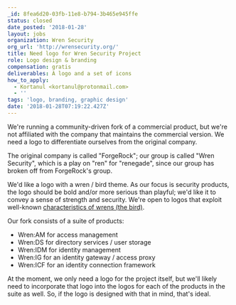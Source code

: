 ```yaml
---
_id: 8fea6d20-03fb-11e8-b794-3b465e945ffe
status: closed
date_posted: '2018-01-28'
layout: jobs
organization: Wren Security
org_url: 'http://wrensecurity.org/'
title: Need logo for Wren Security Project
role: Logo design & branding
compensation: gratis
deliverables: A logo and a set of icons
how_to_apply:
  - Kortanul <kortanul@protonmail.com>
  - ''
tags: 'logo, branding, graphic design'
date: '2018-01-28T07:19:22.427Z'
---
```

We're running a community-driven fork of a commercial product, but we're not affiliated with the company that maintains the commercial version. We need a logo to differentiate ourselves from the original company.

The original company is called "ForgeRock"; our group is called "Wren Security", which is a play on "ren" for "renegade", since our group has broken off from ForgeRock's group.

We'd like a logo with a wren / bird theme. As our focus is security products, the logo should be bold and/or more serious than playful; we'd like it to convey a sense of strength and security. We're open to logos that exploit well-known [characteristics of wrens (the bird)](https://en.wikipedia.org/wiki/Wren).

Our fork consists of a suite of products:
- Wren:AM for access management
- Wren:DS for directory services / user storage
- Wren:IDM for identity management
- Wren:IG for an identity gateway / access proxy
- Wren:ICF for an identity connection framework

At the moment, we only need a logo for the project itself, but we'll likely need to incorporate that logo into the logos for each of the products in the suite as well. So, if the logo is designed with that in mind, that's ideal.
